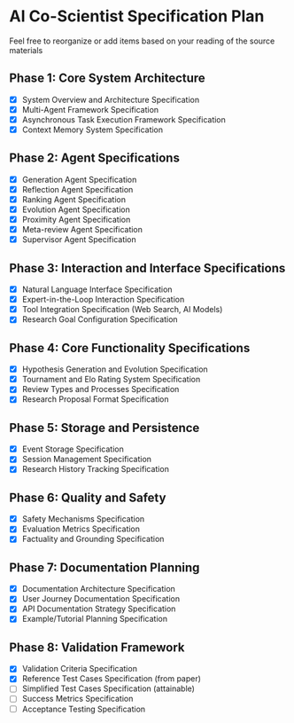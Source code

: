 # AI Co-Scientist Specification Plan

Feel free to reorganize or add items based on your reading of the source materials

## Phase 1: Core System Architecture
- [x] System Overview and Architecture Specification
- [x] Multi-Agent Framework Specification
- [x] Asynchronous Task Execution Framework Specification
- [x] Context Memory System Specification

## Phase 2: Agent Specifications
- [x] Generation Agent Specification
- [x] Reflection Agent Specification  
- [x] Ranking Agent Specification
- [x] Evolution Agent Specification
- [x] Proximity Agent Specification
- [x] Meta-review Agent Specification
- [x] Supervisor Agent Specification

## Phase 3: Interaction and Interface Specifications
- [x] Natural Language Interface Specification
- [x] Expert-in-the-Loop Interaction Specification
- [x] Tool Integration Specification (Web Search, AI Models)
- [x] Research Goal Configuration Specification

## Phase 4: Core Functionality Specifications
- [x] Hypothesis Generation and Evolution Specification
- [x] Tournament and Elo Rating System Specification
- [x] Review Types and Processes Specification
- [x] Research Proposal Format Specification

## Phase 5: Storage and Persistence
- [x] Event Storage Specification
- [x] Session Management Specification
- [x] Research History Tracking Specification

## Phase 6: Quality and Safety
- [x] Safety Mechanisms Specification
- [x] Evaluation Metrics Specification
- [x] Factuality and Grounding Specification

## Phase 7: Documentation Planning
- [x] Documentation Architecture Specification
- [x] User Journey Documentation Specification
- [x] API Documentation Strategy Specification
- [x] Example/Tutorial Planning Specification

## Phase 8: Validation Framework
- [x] Validation Criteria Specification
- [x] Reference Test Cases Specification (from paper)
- [ ] Simplified Test Cases Specification (attainable)
- [ ] Success Metrics Specification
- [ ] Acceptance Testing Specification